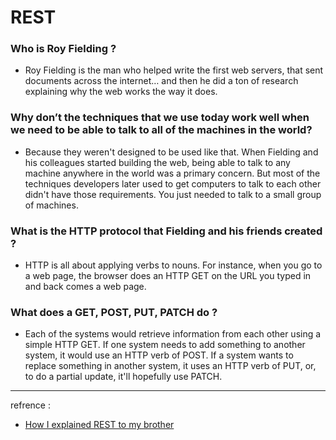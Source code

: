 # REST

### Who is Roy Fielding ?

* Roy Fielding is the man who helped write the first web servers, that sent documents across the internet… and then he did a ton of research explaining why the web works the way it does.

### Why don’t the techniques that we use today work well when we need to be able to talk to all of the machines in the world?

* Because they weren't designed to be used like that. When Fielding and his colleagues started building the web, being able to talk to any machine anywhere in the world was a primary concern. But most of the techniques developers later used to get computers to talk to each other didn't have those requirements. You just needed to talk to a small group of machines.

### What is the HTTP protocol that Fielding and his friends created ?

* HTTP is all about applying verbs to nouns. For instance, when you go to a web page, the browser does an HTTP GET on the URL you typed in and back comes a web page.

### What does a GET, POST, PUT, PATCH do ?

* Each of the systems would retrieve information from each other using a simple HTTP GET. If one system needs to add something to another system, it would use an HTTP verb of POST. If a system wants to replace something in another system, it uses an HTTP verb of PUT, or, to do a partial update, it'll hopefully use PATCH.
 
 -----

refrence :
 *  [How I explained REST to my brother](https://gist.github.com/brookr/5977550)